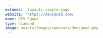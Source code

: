 ```yaml
---
extends: _layouts.simple-page
website: 'https://devsquad.com/'
name: DEV Squad
type: diamond
image: assets/images/sponsors/devsquad.png
---
```

